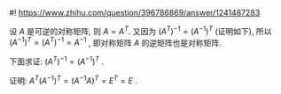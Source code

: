 #! https://www.zhihu.com/question/396786869/answer/1241487283

[comment]: <> (Answer URL: https://www.zhihu.com/question/396786869/answer/1241487283)
[comment]: <> (Question Title: 对称矩阵的逆矩阵还是对称矩阵吗？)
[comment]: <> (Author Name: 采石工)
[comment]: <> (Create Time: 2020-05-23 21:15:46)

设  $A$  是可逆的对称矩阵, 则  $A = A^T$. 又因为  $(A^T)^{-1} = (A^{-1})^T$  (证明如下), 所以 $(A^{-1})^T = (A^T)^{-1} = A^{-1}$  , 即对称矩阵  $A$  的逆矩阵也是对称矩阵.

下面求证:  $(A^T)^{-1} = (A^{-1})^T$  .

证明:  $A^T(A^{-1})^T = (A^{-1}A)^T = E^T = E$  .


